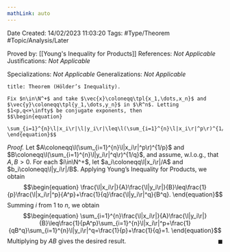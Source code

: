 ```yaml
---
mathLink: auto
---
```


<div class="topSpace"></div>

Date Created: 14/02/2023 11:03:20
Tags: #Type/Theorem #Topic/Analysis/Later

Proved by: [[Young's Inequality for Products]]
References: <i>Not Applicable</i>
Justifications: <i>Not Applicable</i>

Specializations: <i>Not Applicable</i>
Generalizations: <i>Not Applicable</i>

``` ad-Theorem
title: Theorem (Hölder’s Inequality).

Fix $n\in\N^+$ and take $\vec{x}\coloneqq\tpl{x_1,\dots,x_n}$ and $\vec{y}\coloneqq\tpl{y_1,\dots,y_n}$ in $\R^n$. Letting $1<p,q<+\infty$ be conjugate exponents, then
$$\begin{equation}
    \sum_{i=1}^{n}\l|x_i\r|\l|y_i\r|\leq\l(\sum_{i=1}^{n}\l|x_i\r|^p\r)^{1/p}\l(\sum_{i=1}^{n}\l|y_i\r|^q\r)^{1/q}=\|\vec{x}\|_p\|\vec{y}\|_q.
\end{equation}$$

```

<i>Proof.</i> Let $A\coloneqq\l(\sum_{i=1}^{n}\l|x_i\r|^p\r)^{1/p}$ and $B\coloneqq\l(\sum_{i=1}^{n}\l|y_i\r|^q\r)^{1/q}$, and assume, w.l.o.g., that $A,B>0$. For each $i\in\N^+$, let $a_i\coloneqq\l|x_i\r|/A$ and $b_i\coloneqq\l|y_i\r|/B$. Applying Young’s Inequality for Products, we obtain
$$\begin{equation}
    \frac{\l|x_i\r|}{A}\frac{\l|y_i\r|}{B}\leq\frac{1}{p}\frac{\l|x_i\r|^p}{A^p}+\frac{1}{q}\frac{\l|y_i\r|^q}{B^q}.
\end{equation}$$
Summing $i$ from $1$ to $n$, we obtain
$$\begin{equation}
    \sum_{i=1}^{n}\frac{\l|x_i\r|}{A}\frac{\l|y_i\r|}{B}\leq\frac{1}{pA^p}\sum_{i=1}^{n}\l|x_i\r|^p+\frac{1}{qB^q}\sum_{i=1}^{n}\l|y_i\r|^q=\frac{1}{p}+\frac{1}{q}=1.
\end{equation}$$
Multiplying by $AB$ gives the desired result.<span style="float:right;">$\blacksquare$</span>
